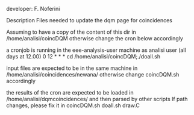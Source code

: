 developer: F. Noferini

Description
Files needed to update the dqm page for coincidences

Assuming to have a copy of the content of this dir in
/home/analisi/coincDQM
otherwise change the cron below accordingly

a cronjob is running in the eee-analysis-user machine as analisi user (all days at 12.00)
0 12 * * * cd /home/analisi/coincDQM;./doall.sh

input files are expected to be in the same machine in
/home/analisi/coincidences/newana/
otherwise change coincDQM.sh accordingly

the results of the cron are expected to be loaded in
/home/analisi/dqmcoincidences/
and then parsed by other scripts
If path changes, please fix it in
coincDQM.sh
doall.sh
draw.C

